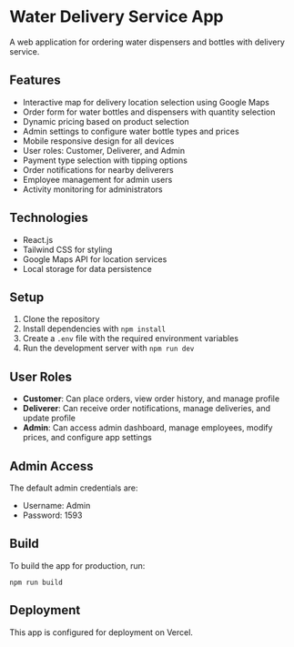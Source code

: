 # Water Delivery Service App

A web application for ordering water dispensers and bottles with delivery service.

## Features

- Interactive map for delivery location selection using Google Maps
- Order form for water bottles and dispensers with quantity selection
- Dynamic pricing based on product selection
- Admin settings to configure water bottle types and prices
- Mobile responsive design for all devices
- User roles: Customer, Deliverer, and Admin
- Payment type selection with tipping options
- Order notifications for nearby deliverers
- Employee management for admin users
- Activity monitoring for administrators

## Technologies

- React.js
- Tailwind CSS for styling
- Google Maps API for location services
- Local storage for data persistence

## Setup

1. Clone the repository
2. Install dependencies with `npm install`
3. Create a `.env` file with the required environment variables
4. Run the development server with `npm run dev`

## User Roles

- **Customer**: Can place orders, view order history, and manage profile
- **Deliverer**: Can receive order notifications, manage deliveries, and update profile
- **Admin**: Can access admin dashboard, manage employees, modify prices, and configure app settings

## Admin Access

The default admin credentials are:
- Username: Admin
- Password: 1593

## Build

To build the app for production, run:

```
npm run build
```

## Deployment

This app is configured for deployment on Vercel.